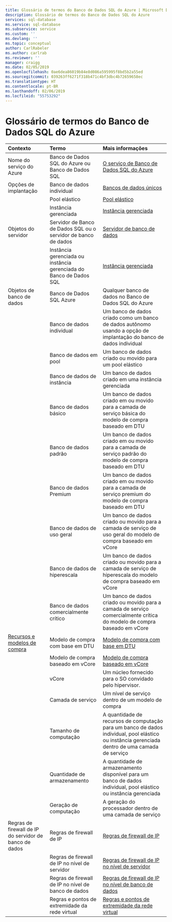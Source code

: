 ```yaml
---
title: Glossário de termos do Banco de Dados SQL do Azure | Microsoft Docs
description: Glossário de termos do Banco de Dados SQL do Azure
services: sql-database
ms.service: sql-database
ms.subservice: service
ms.custom: ''
ms.devlang: ''
ms.topic: conceptual
author: CarlRabeler
ms.author: carlrab
ms.reviewer: ''
manager: craigg
ms.date: 02/05/2019
ms.openlocfilehash: 0ae6dea86019b84e8d086a595995f8bd5b2a55ed
ms.sourcegitcommit: 039263ff6271f318b471c4bf3dbc4b72659658ec
ms.translationtype: HT
ms.contentlocale: pt-BR
ms.lasthandoff: 02/06/2019
ms.locfileid: "55753292"
---
```

# <a name="azure-sql-database-glossary-of-terms"></a>Glossário de termos do Banco de Dados SQL do Azure

|Contexto|Termo|Mais informações|
|:---|:---|:---|
|Nome do serviço do Azure|Banco de Dados SQL do Azure ou Banco de Dados SQL|[O serviço de Banco de Dados SQL do Azure](sql-database-technical-overview.md)|
|Opções de implantação |Banco de dados individual|[Bancos de dados únicos](sql-database-single-database.md)|
||Pool elástico|[Pool elástico](sql-database-elastic-pool.md)|
||Instância gerenciada|[Instância gerenciada](sql-database-managed-instance.md)|
|Objetos do servidor|Servidor de Banco de Dados SQL ou o servidor de banco de dados|[Servidor de banco de dados](sql-database-servers.md)|
||Instância gerenciada ou instância gerenciada do Banco de Dados SQL|[Instância gerenciada](sql-database-managed-instance.md)|
Objetos de banco de dados|Banco de Dados SQL Azure|Qualquer banco de dados no Banco de Dados SQL do Azure|
||Banco de dados individual|Um banco de dados criado como um banco de dados autônomo usando a opção de implantação do banco de dados individual|
||Banco de dados em pool|Um banco de dados criado ou movido para um pool elástico|
||Banco de dados de instância|Um banco de dados criado em uma instância gerenciada|
||Banco de dados básico|Um banco de dados criado em ou movido para a camada de serviço básica do modelo de compra baseado em DTU|
||Banco de dados padrão|Um banco de dados criado em ou movido para a camada de serviço padrão do modelo de compra baseado em DTU|
||Banco de dados Premium|Um banco de dados criado em ou movido para a camada de serviço premium do modelo de compra baseado em DTU|
||Banco de dados de uso geral|Um banco de dados criado ou movido para a camada de serviço de uso geral do modelo de compra baseado em vCore|
||Banco de dados de hiperescala|Um banco de dados criado ou movido para a camada de serviço de hiperescala do modelo de compra baseado em vCore|
||Banco de dados comercialmente crítico|Um banco de dados criado ou movido para a camada de serviço comercialmente crítica do modelo de compra baseado em vCore|
|[Recursos e modelos de compra](sql-database-service-tiers.md)|Modelo de compra com base em DTU|[Modelo de compra com base em DTU](sql-database-service-tiers-dtu.md)|
||Modelo de compra baseado em vCore|[Modelo de compra baseado em vCore](sql-database-service-tiers-vcore.md)|
||vCore|Um núcleo fornecido para o SO convidado pelo hipervisor.|
||Camada de serviço|Um nível de serviço dentro de um modelo de compra|
||Tamanho de computação|A quantidade de recursos de computação para um banco de dados individual, pool elástico ou instância gerenciada dentro de uma camada de serviço|
||Quantidade de armazenamento|A quantidade de armazenamento disponível para um banco de dados individual, pool elástico ou instância gerenciada|
||Geração de computação|A geração do processador dentro de uma camada de serviço|
|Regras de firewall de IP do servidor de banco de dados|Regras de firewall de IP|[Regras de firewall de IP](sql-database-firewall-configure.md)|
||Regras de firewall de IP no nível de servidor|[Regras de firewall de IP no nível de servidor](sql-database-firewall-configure.md#overview)|
|| Regras de firewall de IP no nível de banco de dados|[Regras de firewall de IP no nível de banco de dados](sql-database-firewall-configure.md#overview)|
||Regras e pontos de extremidade da rede virtual|[Regras e pontos de extremidade da rede virtual](sql-database-vnet-service-endpoint-rule-overview.md)|
